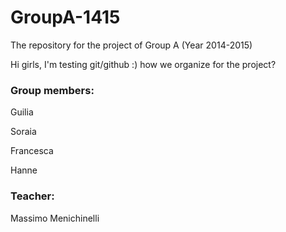 GroupA-1415
===========

The repository for the project of Group A (Year 2014-2015)

Hi girls, I'm testing git/github :) how we organize for the project? 


<h3>Group members:</h3>
<p>Guilia</p>
<p>Soraia</p>
<p>Francesca</p>
<p>Hanne</p>

<h3>Teacher:</h3>
Massimo Menichinelli
